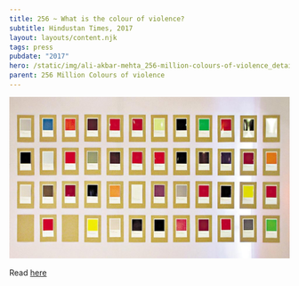 ```yaml
---
title: 256 ~ What is the colour of violence?
subtitle: Hindustan Times, 2017
layout: layouts/content.njk
tags: press
pubdate: "2017"
hero: /static/img/ali-akbar-mehta_256-million-colours-of-violence_detail_2017.jpg
parent: 256 Million Colours of violence
---
```

![](/static/img/ht_256millcov.jpg)

Read [here](https://www.hindustantimes.com/art-and-culture/what-is-the-colour-of-violence-an-art-show-is-trying-to-find-out/story-1kJAkzgKgvnX4US0GkNq4H.html)
